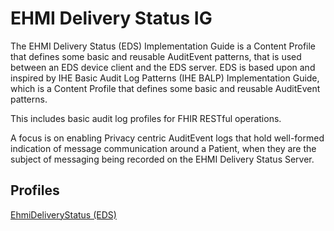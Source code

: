 # EHMI Delivery Status IG

The EHMI Delivery Status (EDS) Implementation Guide is a Content Profile that defines some basic and reusable AuditEvent patterns, that is used between an EDS device client and the EDS server. 
EDS is based upon and inspired by IHE Basic Audit Log Patterns (IHE BALP) Implementation Guide, which is a Content Profile that defines some basic and reusable AuditEvent patterns. 

This includes basic audit log profiles for FHIR RESTful operations. 

A focus is on enabling Privacy centric AuditEvent logs that hold well-formed indication of message communication around a Patient, when they are the subject of messaging being recorded on the EHMI Delivery Status Server. 

## Profiles

[EhmiDeliveryStatus (EDS)](https://build.fhir.org/ig/medcomdk/dk-medcom-ehmi-eds/profiles.html)
